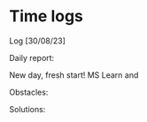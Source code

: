# Time logs

Log [30/08/23]

Daily report:

New day, fresh start!
MS Learn and 


Obstacles:



Solutions:


